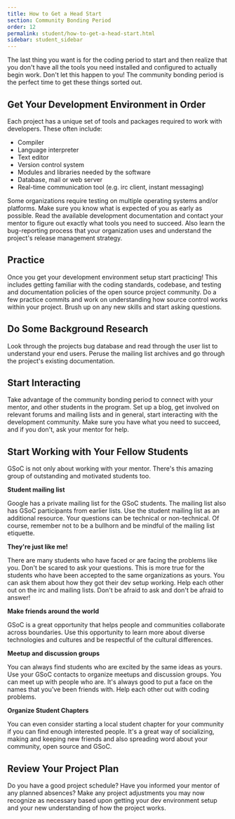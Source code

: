 ```yaml
---
title: How to Get a Head Start
section: Community Bonding Period
order: 12
permalink: student/how-to-get-a-head-start.html
sidebar: student_sidebar
---
```


The last thing you want is for the coding period to start and then realize that you don't have all the tools you need installed and configured to actually begin work. Don't let this happen to you! The community bonding period is the perfect time to get these things sorted out.

## Get Your Development Environment in Order

Each project has a unique set of tools and packages required to work with developers. These often include:

* Compiler
* Language interpreter
* Text editor
* Version control system
* Modules and libraries needed by the software
* Database, mail or web server
* Real-time communication tool (e.g. irc client, instant messaging)

Some organizations require testing on multiple operating systems and/or platforms. Make sure you know what is expected of you as early as possible. Read the available development documentation and contact your mentor to figure out exactly what tools you need to succeed. Also learn the bug-reporting process that your organization uses and understand the project's release management strategy.

## Practice

Once you get your development environment setup start practicing! This includes getting familiar with the coding standards, codebase, and testing and documentation policies of the open source project community. Do a few practice commits and work on understanding how source control works within your project. Brush up on any new skills and start asking questions.

## Do Some Background Research

Look through the projects bug database and read through the user list to understand your end users. Peruse the mailing list archives and go through the project's existing documentation.

## Start Interacting

Take advantage of the community bonding period to connect with your mentor, and other students in the program. Set up a blog, get involved on relevant forums and mailing lists and in general, start interacting with the development community. Make sure you have what you need to succeed, and if you don't, ask your mentor for help.

## Start Working with Your Fellow Students

GSoC is not only about working with your mentor. There's this amazing group of outstanding and motivated students too.

**Student mailing list**

Google has a private mailing list for the GSoC students. The mailing list also has GSoC participants from earlier lists. Use the student mailing list as an additional resource. Your questions can be technical or non-technical. Of course, remember not to be a bullhorn and be mindful of the mailing list etiquette.

**They're just like me!**

There are many students who have faced or are facing the problems like you. Don't be scared to ask your questions. This is more true for the students who have been accepted to the same organizations as yours. You can ask them about how they got their dev setup working. Help each other out on the irc and mailing lists. Don't be afraid to ask and don't be afraid to answer!

**Make friends around the world**

GSoC is a great opportunity that helps people and communities collaborate across boundaries. Use this opportunity to learn more about diverse technologies and cultures and be respectful of the cultural differences.

**Meetup and discussion groups**

You can always find students who are excited by the same ideas as yours. Use your GSoC contacts to organize meetups and discussion groups. You can meet up with people who are. It's always good to put a face on the names that you've been friends with. Help each other out with coding problems.

**Organize Student Chapters**

You can even consider starting a local student chapter for your community if you can find enough interested people. It's a great way of socializing, making and keeping new friends and also spreading word about your community, open source and GSoC.

## Review Your Project Plan

Do you have a good project schedule? Have you informed your mentor of any planned absences? Make any project adjustments you may now recognize as necessary based upon getting your dev environment setup and your new understanding of how the project works.
